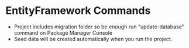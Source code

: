 # EntityFramework Commands
- Project includes migration folder so be enough run "update-database" command on Package Manager Console
- Seed data will be created automatically when you run the project.
